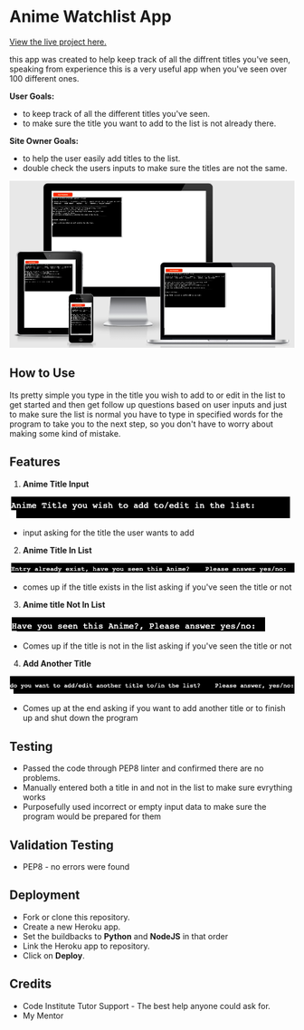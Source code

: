 # Anime Watchlist App

[View the live project here.](https://anime1watchlist.herokuapp.com/)

this app was created to help keep track of all the diffrent titles you've seen,
speaking from experience this is a very useful app when you've seen over 100 different ones.

**User Goals:**

- to keep track of all the different titles you've seen.
- to make sure the title you want to add to the list is not already there.

**Site Owner Goals:**

- to help the user easily add titles to the list.
- double check the users inputs to make sure the titles are not the same.

![how the website looks on diffrent devices](/images/am-i-responsive.png)

## How to Use

Its pretty simple you type in the title you wish to add to or edit in the list to get started
and then get follow up questions based on user inputs and just to make sure the list is normal 
you have to type in specified words for the program to take you to the next step, so you don't have to
worry about making some kind of mistake.

## Features

1. **Anime Title Input**

![Anime Title Input](/images/anime-title.png)

- input asking for the title the user wants to add

2. **Anime Title In List**

![Anime Title In List](/images/title-exist.png)

- comes up if the title exists in the list asking if you've seen the title or not

3. **Anime title Not In List**

![Anime Title Not In List](/images/title-not-in-list.png)

- Comes up if the title is not in the list asking if you've seen the title or not

4. **Add Another Title**

![Add Another Title](/images/add-another-title.png)

- Comes up at the end asking if you want to add another title or to finish up and shut down the program

## Testing

- Passed the code through PEP8 linter and confirmed there are no problems.
- Manually entered both a title in and not in the list to make sure evrything works
- Purposefully used incorrect or empty input data to make sure the program would be prepared for them

## Validation Testing

- PEP8 - no errors were found

## Deployment

- Fork or clone this repository.
- Create a new Heroku app.
- Set the buildbacks to **Python** and **NodeJS** in that order
- Link the Heroku app to repository.
- Click on **Deploy**.

## Credits
- Code Institute Tutor Support - The best help anyone could ask for.
- My Mentor